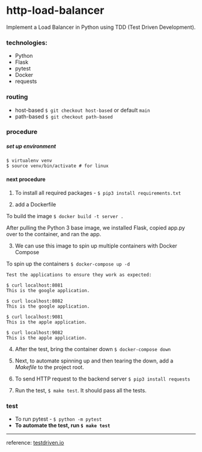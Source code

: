 # http-load-balancer

Implement a Load Balancer in Python using TDD (Test Driven Development).

### technologies:

- Python
- Flask
- pytest
- Docker
- requests

### routing

- host-based `$ git checkout host-based` or default `main`
- path-based `$ git checkout path-based`

### procedure

##### set up environment

```
$ virtualenv venv
$ source venv/bin/activate # for linux
```

#### next procedure

1. To install all required packages - `$ pip3 install requirements.txt`

2. add a Dockerfile

To build the image `$ docker build -t server .`

After pulling the Python 3 base image, we installed Flask, copied app.py over to the container, and ran the app.

3. We can use this image to spin up multiple containers with Docker Compose

To spin up the containers `$ docker-compose up -d`

```
Test the applications to ensure they work as expected:

$ curl localhost:8081
This is the google application.

$ curl localhost:8082
This is the google application.

$ curl localhost:9081
This is the apple application.

$ curl localhost:9082
This is the apple application.
```

4. After the test, bring the container down `$ docker-compose down`

5. Next, to automate spinning up and then tearing the down, add a _Makefile_ to the project root.

6. To send HTTP request to the backend server `$ pip3 install requests`

7. Run the test, `$ make test`. It should pass all the tests.

### test

- To run pytest - `$ python -m pytest`
- **To automate the test, run `$ make test`**

---

reference: [testdriven.io](https://testdriven.io/courses/http-load-balancer/concepts/)
